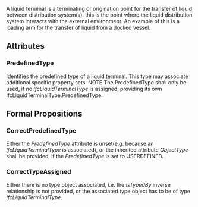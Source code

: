 A liquid terminal is a terminating or origination point for the transfer of liquid between distribution system(s). this is the point where the liquid distribution system interacts with the external environment. An example of this is a loading arm for the transfer of liquid from a docked vessel.

<!-- end of short definition -->


## Attributes

### PredefinedType
Identifies the predefined type of a liquid terminal. This type may associate additional specific property sets.
NOTE The PredefinedType shall only be used, if no _IfcLiquidTerminalType_ is assigned, providing its own IfcLiquidTerminalType.PredefinedType.

## Formal Propositions

### CorrectPredefinedType
Either the _PredefinedType_ attribute is unset(e.g. because an _IfcLiquidTerminalType_ is associated), or the inherited attribute _ObjectType_ shall be provided, if the _PredefinedType_ is set to USERDEFINED.

### CorrectTypeAssigned
Either there is no type object associated, i.e. the _IsTypedBy_ inverse relationship is not provided, or the associated type object has to be of type _IfcLiquidTerminalType_.
